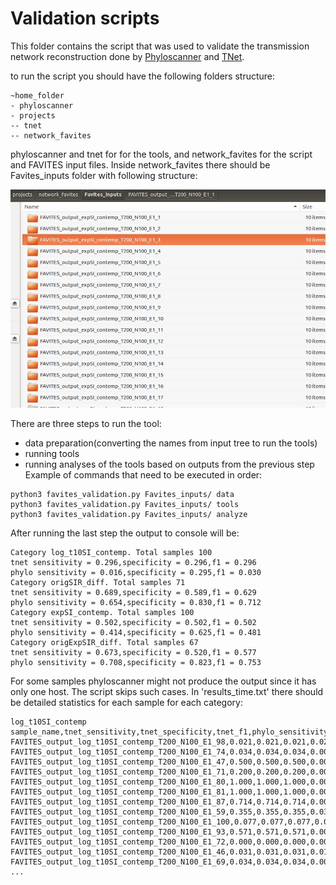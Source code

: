 # Validation scripts
This folder contains the script that was used to validate the transmission network reconstruction
done by [Phyloscanner](https://github.com/BDI-pathogens/phyloscanner) and [TNet](https://github.com/sauravdhr/tnet_python).

to run the script you should have the following folders structure:
```
~home_folder
- phyloscanner
- projects
-- tnet
-- network_favites
```
phyloscanner and tnet for for the tools, and network_favites for the script and FAVITES input files. Inside network_favites
there should be Favites_inputs folder with following structure:

![Favites_inputs content](/validation_scripts/FAVITIS_inputs.jpg)

There are three steps to run the tool:
- data preparation(converting the names from input tree to run the tools)
- running tools
- running analyses of the tools based on outputs from the previous step
Example of commands that need to be executed in order:
```
python3 favites_validation.py Favites_inputs/ data
python3 favites_validation.py Favites_inputs/ tools
python3 favites_validation.py Favites_inputs/ analyze
```
After running the last step the output to console will be:
```
Category log_t10SI_contemp. Total samples 100
tnet sensitivity = 0.296,specificity = 0.296,f1 = 0.296
phylo sensitivity = 0.016,specificity = 0.295,f1 = 0.030
Category origSIR_diff. Total samples 71
tnet sensitivity = 0.689,specificity = 0.589,f1 = 0.629
phylo sensitivity = 0.654,specificity = 0.830,f1 = 0.712
Category expSI_contemp. Total samples 100
tnet sensitivity = 0.502,specificity = 0.502,f1 = 0.502
phylo sensitivity = 0.414,specificity = 0.625,f1 = 0.481
Category origExpSIR_diff. Total samples 67
tnet sensitivity = 0.673,specificity = 0.520,f1 = 0.577
phylo sensitivity = 0.708,specificity = 0.823,f1 = 0.753
```

For some samples phyloscanner might not produce the output since it has only one host. The script skips such cases.
In 'results_time.txt' there should be detailed statistics for each sample for each category:

```
log_t10SI_contemp
sample_name,tnet_sensitivity,tnet_specificity,tnet_f1,phylo_sensitivity,phylo_specificity,phylo_f1
FAVITES_output_log_t10SI_contemp_T200_N100_E1_98,0.021,0.021,0.021,0.021,1.000,0.042
FAVITES_output_log_t10SI_contemp_T200_N100_E1_74,0.034,0.034,0.034,0.000,0.000,0.000
FAVITES_output_log_t10SI_contemp_T200_N100_E1_47,0.500,0.500,0.500,0.000,0.000,0.000
FAVITES_output_log_t10SI_contemp_T200_N100_E1_71,0.200,0.200,0.200,0.000,0.000,0.000
FAVITES_output_log_t10SI_contemp_T200_N100_E1_80,1.000,1.000,1.000,0.000,0.000,0.000
FAVITES_output_log_t10SI_contemp_T200_N100_E1_81,1.000,1.000,1.000,0.000,0.000,0.000
FAVITES_output_log_t10SI_contemp_T200_N100_E1_87,0.714,0.714,0.714,0.000,0.000,0.000
FAVITES_output_log_t10SI_contemp_T200_N100_E1_59,0.355,0.355,0.355,0.032,1.000,0.062
FAVITES_output_log_t10SI_contemp_T200_N100_E1_100,0.077,0.077,0.077,0.038,1.000,0.074
FAVITES_output_log_t10SI_contemp_T200_N100_E1_93,0.571,0.571,0.571,0.000,0.000,0.000
FAVITES_output_log_t10SI_contemp_T200_N100_E1_72,0.000,0.000,0.000,0.000,0.000,0.000
FAVITES_output_log_t10SI_contemp_T200_N100_E1_46,0.031,0.031,0.031,0.015,1.000,0.030
FAVITES_output_log_t10SI_contemp_T200_N100_E1_69,0.034,0.034,0.034,0.000,0.000,0.000
...
```



